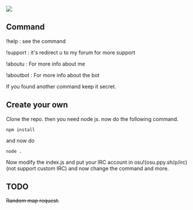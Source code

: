 [![](https://visitcount.itsvg.in/api?id=Bibou1494&label=Views&color=7&icon=2&pretty=false)](https://visitcount.itsvg.in)

## Command
!help : see the command

!support : it's redirect u to my forum for more support

!aboutu : For more info about me

!aboutbot : For more info about the bot

If you found another command keep it secret.
## Create your own
Clone the repo.
then you need node js. now do the following command.
```
npm install
```
and now do 
```
node .
```
Now modify the index.js and put your IRC account in osu!(osu.ppy.sh/p/irc)(not support custom IRC) and now change the command and more.
## TODO
~~Random map request.~~

